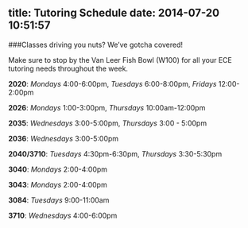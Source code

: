 title: Tutoring Schedule
date: 2014-07-20 10:51:57
---
###Classes driving you nuts? We’ve gotcha covered!

Make sure to stop by the Van Leer Fish Bowl (W100) for all your ECE tutoring needs throughout the week.

__2020__: _Mondays_ 4:00-6:00pm, _Tuesdays_ 6:00-8:00pm, _Fridays_ 12:00-2:00pm

__2026__: _Mondays_ 1:00-3:00pm, _Thursdays_ 10:00am-12:00pm

__2035__: _Wednesdays_ 3:00-5:00pm, _Thursdays_ 3:00 - 5:00pm

__2036__: _Wednesdays_ 3:00-5:00pm

__2040/3710__: _Tuesdays_ 4:30pm-6:30pm, _Thursdays_ 3:30-5:30pm

__3040__: _Mondays_ 2:00-4:00pm

__3043__: _Mondays_ 2:00-4:00pm

__3084__: _Tuesdays_ 9:00-11:00am

__3710__: _Wednesdays_ 4:00-6:00pm
